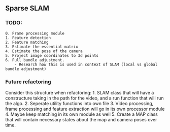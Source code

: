 ## Sparse SLAM

### TODO:

    0. Frame processing module
    1. Feature detection
    2. Feature matching
    3. Estimate the essential matrix
    4. Estimate the pose of the camera
    5. Project image coordinates to 3d points
    6. Full bundle adjustment.
        - Research how this is used in context of SLAM (local vs global bundle adjustment)

### Future refactoring

Consider this structure when refactoring: 1. SLAM class that will have a constructure taking in the path for the video, and a run function that will run the algo. 2. Seperate utility functions into own file 3. Video processing, frame processing and feature extraction will go in its own processor module 4. Maybe keep matching in its own module as well 5. Create a MAP class that will contain necessary states about the map and camera poses over time.
